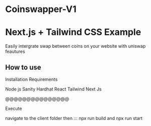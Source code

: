 # Coinswapper-V1

# Next.js + Tailwind CSS Example
Easily intergrate swap between coins on your website 
with uniswap feautures 

## How to use
Installation  Requirements 

Node js
Sanity
Hardhat
React
Tailwind 
Next Js

@@@@@@@@@@@@@@@


Execute

navigate to the client folder then :::
npx run build 
and npx run start

